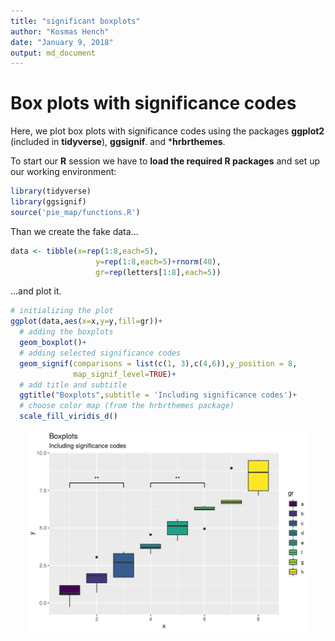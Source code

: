 ```yaml
---
title: "significant boxplots"
author: "Kosmas Hench"
date: "January 9, 2018"
output: md_document
---
```

# Box plots with significance codes



Here, we plot box plots with significance codes using the packages **ggplot2** (included in **tidyverse**), **ggsignif**. and ***hrbrthemes**.

To start our **R** session we have to  **load the required R packages** and set up our working environment: 

```r
library(tidyverse)
library(ggsignif)
source('pie_map/functions.R')
```

Than we create the fake data...

```r
data <- tibble(x=rep(1:8,each=5),
                   y=rep(1:8,each=5)+rnorm(40), 
                   gr=rep(letters[1:8],each=5))
```

...and plot it.

```r
# initializing the plot
ggplot(data,aes(x=x,y=y,fill=gr))+
  # adding the boxplots
  geom_boxplot()+
  # adding selected significance codes
  geom_signif(comparisons = list(c(1, 3),c(4,6)),y_position = 8,
              map_signif_level=TRUE)+
  # add title and subtitle
  ggtitle("Boxplots",subtitle = 'Including significance codes')+
  # choose color map (from the hrbrthemes package)
  scale_fill_viridis_d()
```

<img src="signif_boxplot_files/figure-html/unnamed-chunk-3-1.png" width="90%" style="display: block; margin: auto;" />
